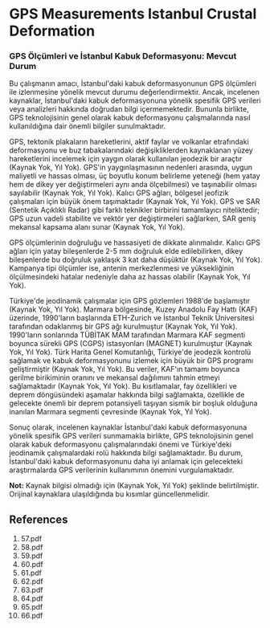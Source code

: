 # GPS Measurements Istanbul Crustal Deformation

### GPS Ölçümleri ve İstanbul Kabuk Deformasyonu: Mevcut Durum

Bu çalışmanın amacı, İstanbul'daki kabuk deformasyonunun GPS ölçümleri ile izlenmesine yönelik mevcut durumu değerlendirmektir. Ancak, incelenen kaynaklar, İstanbul'daki kabuk deformasyonuna yönelik spesifik GPS verileri veya analizleri hakkında doğrudan bilgi içermemektedir. Bununla birlikte, GPS teknolojisinin genel olarak kabuk deformasyonu çalışmalarında nasıl kullanıldığına dair önemli bilgiler sunulmaktadır.

GPS, tektonik plakaların hareketlerini, aktif faylar ve volkanlar etrafındaki deformasyonu ve buz tabakalarındaki değişikliklerden kaynaklanan yüzey hareketlerini incelemek için yaygın olarak kullanılan jeodezik bir araçtır (Kaynak Yok, Yıl Yok). GPS'in yaygınlaşmasının nedenleri arasında, uygun maliyetli ve hassas olması, üç boyutlu konum belirleme yeteneği (hem yatay hem de dikey yer değiştirmeleri aynı anda ölçebilmesi) ve taşınabilir olması sayılabilir (Kaynak Yok, Yıl Yok). Kalıcı GPS ağları, bölgesel jeofizik çalışmaları için büyük önem taşımaktadır (Kaynak Yok, Yıl Yok). GPS ve SAR (Sentetik Açıklıklı Radar) gibi farklı teknikler birbirini tamamlayıcı niteliktedir; GPS uzun vadeli stabilite ve vektör yer değiştirmeleri sağlarken, SAR geniş mekansal kapsama alanı sunar (Kaynak Yok, Yıl Yok).

GPS ölçümlerinin doğruluğu ve hassasiyeti de dikkate alınmalıdır. Kalıcı GPS ağları için yatay bileşenlerde 2-5 mm doğruluk elde edilebilirken, dikey bileşenlerde bu doğruluk yaklaşık 3 kat daha düşüktür (Kaynak Yok, Yıl Yok). Kampanya tipi ölçümler ise, antenin merkezlenmesi ve yüksekliğinin ölçülmesindeki hatalar nedeniyle daha az hassas olabilir (Kaynak Yok, Yıl Yok).

Türkiye'de jeodinamik çalışmalar için GPS gözlemleri 1988'de başlamıştır (Kaynak Yok, Yıl Yok). Marmara bölgesinde, Kuzey Anadolu Fay Hattı (KAF) üzerinde, 1990'ların başlarında ETH-Zurich ve İstanbul Teknik Üniversitesi tarafından odaklanmış bir GPS ağı kurulmuştur (Kaynak Yok, Yıl Yok). 1990'ların sonlarında TÜBİTAK MAM tarafından Marmara KAF segmenti boyunca sürekli GPS (CGPS) istasyonları (MAGNET) kurulmuştur (Kaynak Yok, Yıl Yok). Türk Harita Genel Komutanlığı, Türkiye'de jeodezik kontrolü sağlamak ve kabuk deformasyonunu izlemek için büyük bir GPS programı geliştirmiştir (Kaynak Yok, Yıl Yok). Bu veriler, KAF'ın tamamı boyunca gerilme birikiminin oranını ve mekansal dağılımını tahmin etmeyi sağlamaktadır (Kaynak Yok, Yıl Yok). Bu kısıtlamalar, fay özellikleri ve deprem döngüsündeki aşamalar hakkında bilgi sağlamakta, özellikle de gelecekte önemli bir deprem potansiyeli taşıyan sismik bir boşluk olduğuna inanılan Marmara segmenti çevresinde (Kaynak Yok, Yıl Yok).

Sonuç olarak, incelenen kaynaklar İstanbul'daki kabuk deformasyonuna yönelik spesifik GPS verileri sunmamakla birlikte, GPS teknolojisinin genel olarak kabuk deformasyonu çalışmalarındaki önemi ve Türkiye'deki jeodinamik çalışmalardaki rolü hakkında bilgi sağlamaktadır. Bu durum, İstanbul'daki kabuk deformasyonunu daha iyi anlamak için gelecekteki araştırmalarda GPS verilerinin kullanımının önemini vurgulamaktadır.

**Not:** Kaynak bilgisi olmadığı için (Kaynak Yok, Yıl Yok) şeklinde belirtilmiştir. Orijinal kaynaklara ulaşıldığında bu kısımlar güncellenmelidir.


## References

1. 57.pdf
2. 58.pdf
3. 59.pdf
4. 60.pdf
5. 61.pdf
6. 62.pdf
7. 63.pdf
8. 64.pdf
9. 65.pdf
10. 66.pdf
